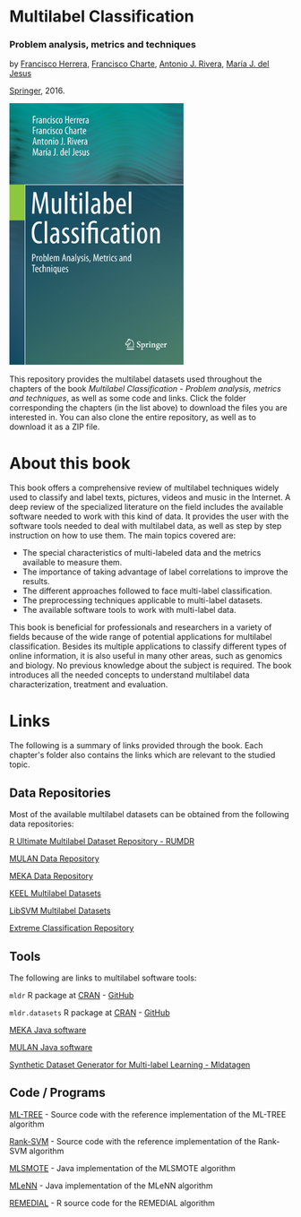 <h1>Multilabel Classification</h1> <h3>Problem analysis, metrics and techniques</h3>

by [Francisco Herrera](https://scholar.google.es/citations?hl=es&user=HULIk-QAAAAJ&view_op=list_works&sortby=pubdate), [Francisco Charte](https://scholar.google.es/citations?hl=es&user=i8l_80EAAAAJ&view_op=list_works&sortby=pubdate), [Antonio J. Rivera](https://scholar.google.es/citations?hl=es&user=VW2FhqgAAAAJ&view_op=list_works&sortby=pubdate), [María J. del Jesus](https://scholar.google.es/citations?hl=es&user=1n84M0kAAAAJ&view_op=list_works&sortby=pubdate)

[Springer](http://www.springer.com/gp/book/9783319411101), 2016.

[![Book Cover](Resources/BookCover.png)](http://www.springer.com/gp/book/9783319411101)

This repository provides the multilabel datasets used throughout the chapters of the book *Multilabel Classification - Problem analysis, metrics and techniques*, as well as some code and links. Click the folder corresponding the chapters (in the list above) to download the files you are interested in. You can also clone the entire repository, as well as to download it as a ZIP file.

# About this book
This book offers a comprehensive review of multilabel techniques widely used to classify and label texts, pictures, videos and music in the Internet. A deep review of the specialized literature on the field includes the available software needed to work with this kind of data. It provides the user with the software tools needed to deal with multilabel data, as well as step by step instruction on how to use them. The main topics covered are:

+	The special characteristics of multi-labeled data and the metrics available to measure them.
+ The importance of taking advantage of label correlations to improve the results.
+ The different approaches followed to face multi-label classification.
+ The preprocessing techniques applicable to multi-label datasets.
+ The available software tools to work with multi-label data.

This book is beneficial for professionals and researchers in a variety of fields because of the wide range of potential applications for multilabel classification. Besides its multiple applications to classify different types of online information, it is also useful in many other areas, such as genomics and biology. No previous knowledge about the subject is required. The book introduces all the needed concepts to understand multilabel data characterization, treatment and evaluation.

# Links

The following is a summary of links provided through the book. Each chapter's folder also contains the links which are relevant to the studied topic.

## Data Repositories

Most of the available multilabel datasets can be obtained from the following data repositories:

[R Ultimate Multilabel Dataset Repository - RUMDR](https://github.com/fcharte/mldr.datasets/)

[MULAN Data Repository](http://mulan.sourceforge.net/datasets.html)

[MEKA Data Repository](http://sourceforge.net/projects/meka/files/Datasets/)

[KEEL Multilabel Datasets](http://sci2s.ugr.es/keel/multilabel.php)

[LibSVM Multilabel Datasets](http://www.csie.ntu.edu.tw/˜cjlin/libsvmtools/datasets/multilabel.html)

[Extreme Classification Repository](http://research.microsoft.com/en-us/um/people/manik/downloads/XC/XMLRepository.html)

## Tools

The following are links to multilabel software tools:

`mldr` R package at [CRAN](https://cran.r-project.org/web/packages/mldr/index.html) - [GitHub](https://github.com/fcharte/mldr/)

`mldr.datasets` R package at [CRAN](https://cran.r-project.org/web/packages/mldr.datasets/index.html) - [GitHub](https://github.com/fcharte/mldr.datasets/)

[MEKA Java software](https://adams.cms.waikato.ac.nz/snapshots/meka)

[MULAN Java software](http://mulan.sourceforge.net)

[Synthetic Dataset Generator for Multi-label Learning - Mldatagen](http://sites.labic.icmc.usp.br/mldatagen/)

## Code / Programs

[ML-TREE](https://sites.google.com/site/qysite) - Source code with the reference implementation of the ML-TREE algorithm

[Rank-SVM](http://cse.seu.edu.cn/people/zhangml/files/RankSVM.rar) - Source code with the reference implementation of the Rank-SVM algorithm

[MLSMOTE](http://simidat.ujaen.es/MLSMOTE) - Java implementation of the MLSMOTE algorithm

[MLeNN](http://simidat.ujaen.es/papers/mlenn) - Java implementation of the MLeNN algorithm

[REMEDIAL](https://github.com/fcharte/mldr/blob/master/demo/decouple.R) - R source code for the REMEDIAL algorithm